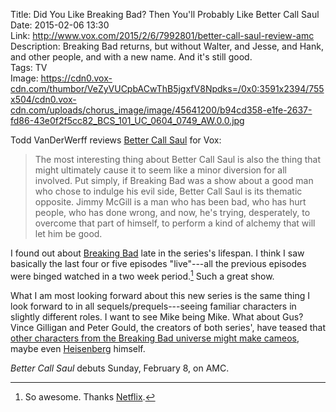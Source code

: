 Title: Did You Like Breaking Bad? Then You'll Probably Like Better Call Saul  
Date: 2015-02-06 13:30  
Link: http://www.vox.com/2015/2/6/7992801/better-call-saul-review-amc  
Description: Breaking Bad returns, but without Walter, and Jesse, and Hank, and other people, and with a new name. And it's still good.  
Tags: TV  
Image: https://cdn0.vox-cdn.com/thumbor/VeZyVUCpbACwThB5jgxfV8Npdks=/0x0:3591x2394/755x504/cdn0.vox-cdn.com/uploads/chorus_image/image/45641200/b94cd358-e1fe-2637-fd86-43e0f2f5cc82_BCS_101_UC_0604_0749_AW.0.0.jpg  

Todd VanDerWerff reviews [Better Call Saul][1] for Vox:

> The most interesting thing about Better Call Saul is also the thing that might ultimately cause it to seem like a minor diversion for all involved. Put simply, if Breaking Bad was a show about a good man who chose to indulge his evil side, Better Call Saul is its thematic opposite. Jimmy McGill is a man who has been bad, who has hurt people, who has done wrong, and now, he's trying, desperately, to overcome that part of himself, to perform a kind of alchemy that will let him be good.

I found out about [Breaking Bad][2] late in the series's lifespan. I think I saw basically the last four or five episodes "live"---all the previous episodes were binged watched in a two week period.[^1] Such a great show.

What I am most looking forward about this new series is the same thing I look forward to in all sequels/prequels---seeing familiar characters in slightly different roles. I want to see Mike being Mike. What about Gus? Vince Gilligan and Peter Gould, the creators of both series', have teased that [other characters from the Breaking Bad universe might make cameos][3], maybe even [Heisenberg][4] himself. 

<i>Better Call Saul</i> debuts Sunday, February 8, on AMC.

[^1]: So awesome. Thanks [Netflix][a].

[a]: http://www.netflix.com/search/breaking%20bad "'Breaking Bad' on Netflix"

[1]: https://en.wikipedia.org/wiki/Better_Call_Saul "Wikipedia: 'Better Call Saul'"
[2]: https://en.wikipedia.org/wiki/Breaking_Bad "Wikipedia: 'Breaking Bad'"
[3]: http://www.avclub.com/article/yes-embetter-call-saulem-will-have-cameos-from-oth-104310 "A.V. Club reporting that 'Better Call Saul' will have cameos from 'Breaking Bad'"
[4]: https://en.wikipedia.org/wiki/Breaking_Bad "Wikipedia: 'Breaking Bad'"

